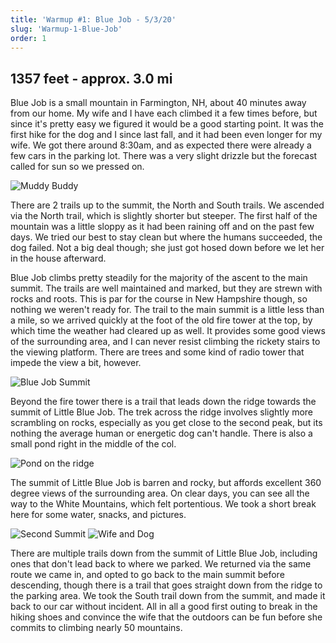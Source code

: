 ```yaml
---
title: 'Warmup #1: Blue Job - 5/3/20'
slug: 'Warmup-1-Blue-Job'
order: 1
---
```


## 1357 feet - approx. 3.0 mi

Blue Job is a small mountain in Farmington, NH, about 40 minutes away from our home. My wife and I have each climbed it a few times before, but since it's pretty easy we figured it would be a good starting point. It was the first hike for the dog and I since last fall, and it had been even longer for my wife. We got there around 8:30am, and as expected there were already a few cars in the parking lot. There was a very slight drizzle but the forecast called for sun so we pressed on. 

![Muddy Buddy](blue-job/muddy-trail.jpg)

There are 2 trails up to the summit, the North and South trails. We ascended via the North trail, which is slightly shorter but steeper. The first half of the mountain was a little sloppy as it had been raining off and on the past few days. We tried our best to stay clean but where the humans succeeded, the dog failed. Not a big deal though; she just got hosed down before we let her in the house afterward.

Blue Job climbs pretty steadily for the majority of the ascent to the main summit. The trails are well maintained and marked, but they are strewn with rocks and roots. This is par for the course in New Hampshire though, so nothing we weren't ready for. The trail to the main summit is a little less than a mile, so we arrived quickly at the foot of the old fire tower at the top, by which time the weather had cleared up as well. It provides some good views of the surrounding area, and I can never resist climbing the rickety stairs to the viewing platform. There are trees and some kind of radio tower that impede the view a bit, however.

![Blue Job Summit](blue-job/blue-job-summit.jpg)

Beyond the fire tower there is a trail that leads down the ridge towards the summit of Little Blue Job. The trek across the ridge involves slightly more scrambling on rocks, especially as you get close to the second peak, but its nothing the average human or energetic dog can't handle. There is also a small pond right in the middle of the col. 

![Pond on the ridge](blue-job/pond-view.jpg)

The summit of Little Blue Job is barren and rocky, but affords excellent 360 degree views of the surrounding area. On clear days, you can see all the way to the White Mountains, which felt portentious. We took a short break here for some water, snacks, and pictures. 

![Second Summit](blue-job/little-blue-job-summit.jpg)
![Wife and Dog](blue-job/summit-wife-and-dog.jpg)

There are multiple trails down from the summit of Little Blue Job, including ones that don't lead back to where we parked. We returned via the same route we came in, and opted to go back to the main summit before descending, though there is a trail that goes straight down from the ridge to the parking area. We took the South trail down from the summit, and made it back to our car without incident. All in all a good first outing to break in the hiking shoes and convince the wife that the outdoors can be fun before she commits to climbing nearly 50 mountains.



